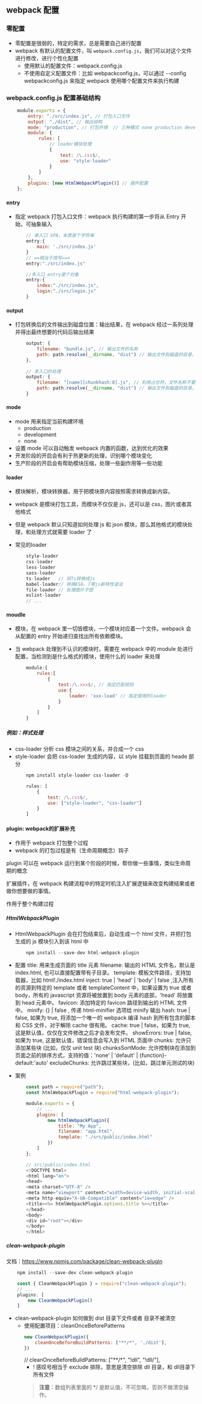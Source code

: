 ## webpack 配置

### 零配置
- 零配置是很弱的，特定的需求，总是需要自己进行配置
- webpack 有默认的配置文件，叫 `webpack.config.js`，我们可以对这个文件进行修改，进行个性化配置
    - 使用默认的配置文件：webpack.config.js
    - 不使用自定义配置文件：比如 webpackconfig.js，可以通过 --config webpackconfig.js 来指定 webpack 使用哪个配置文件来执行构建

### webpack.config.js 配置基础结构
```js
    module.exports = {
        entry: "./src/index.js", // 打包⼊⼝⽂件
        output: "./dist", // 输出结构
        mode: "production", // 打包环境  // 三种模式 none production development
        module: {
            rules: [
                // loader模块处理
                {
                    test: /\.css$/,
                    use: "style-loader"
                }
            ]
        },
        plugins: [new HtmlWebpackPlugin()] // 插件配置
    };
```

#### entry
- 指定 webpack 打包入口文件：webpack 执行构建的第一步将从 Entry 开始，可抽象输入

    ```js
        // 单⼊⼝ SPA，本质是个字符串
        entry:{
            main: './src/index.js'
        }
        // ==相当于简写===
        entry:"./src/index.js"

        //多⼊⼝ entry是个对象
        entry:{
            index:"./src/index.js",
            login:"./src/login.js"
        }
    ```

#### output
- 打包转换后的文件输出到磁盘位置：输出结果，在 webpack 经过一系列处理并得出最终想要的代码后输出结果

    ```js
        output: {
            filename: "bundle.js", // 输出⽂件的名称
            path: path.resolve(__dirname, "dist") // 输出⽂件到磁盘的⽬录，必须是绝对路径
        },
        
        // 多⼊⼝的处理
        output: {
            filename: "[name][chunkhash:8].js", // 利⽤占位符，⽂件名称不要重复
            path: path.resolve(__dirname, "dist") // 输出⽂件到磁盘的⽬录，必须是绝对路径
        }
    ```

#### mode
- mode 用来指定当前构建环境
    - production
    - development
    - none
- 设置 mode 可以自动触发 webpack 内置的函数，达到优化的效果
- 开发阶段的开启会有利于热更新的处理，识别哪个模块变化
- 生产阶段的开启会有帮助模块压缩，处理一些副作用等一些功能


#### loader
- 模块解析，模块转换器，用于把模块原内容按照需求转换成新内容。
- webpack 是模块打包工具，而模块不仅仅是 js，还可以是 css，图片或者其他格式
- 但是 webpack 默认只知道如何处理 js 和 json 模块，那么其他格式的模块处理，和处理方式就需要 loader 了

- 常见的loader

    ```js
        style-loader
        css-loader
        less-loader
        sass-loader
        ts-loader   // 将Ts转换成js
        babel-loader// 转换ES6、7等js新特性语法
        file-loader // 处理图⽚⼦图
        eslint-loader
        // ...
    ```

#### moudle
- 模块，在 webpack 里一切皆模块，一个模块对应着一个文件。webpack 会从配置的 entry 开始递归查找出所有依赖模块。

- 当 webpack 处理到不认识的模块时，需要在 webpack 中的 module 处进行配置，当检测到是什么格式的模块，使用什么的 loader 来处理

    ```js
        module:{
            rules:[
                {
                    test:/\.xxx$/, // 指定匹配规则
                    use:{
                        loader: 'xxx-load' // 指定使⽤的loader
                    }
                }
            ]
        } 
    ```

##### 例如：样式处理
- css-loader 分析 css 模块之间的关系，并合成一个 css
- style-loader 会把 css-loader 生成的内容，以 style 挂载到页面的 heade 部分
    ```js
        npm install style-loader css-loader -D
    ```
    ```js
        rules: [
            {
                test: /\.css$/,
                use: ["style-loader", "css-loader"]
            }
        ]
    ```

#### plugin: webpack的扩展补充
- 作用于 webpack 打包整个过程
- webpack 的打包过程是有（生命周期概念）钩子

plugin 可以在 webpack 运行到某个阶段的时候，帮你做一些事情，类似生命周期的概念

扩展插件，在 webpack 构建流程中的特定时机注入扩展逻辑来改变构建结果或者做你想要做的事情。

作用于整个构建过程

##### HtmlWebpackPlugin
- HtmlWebpackPlugin 会在打包结束后，自动生成一个 html 文件，并把打包生成的 js 模块引入到该 html 中

    ```js
        npm install --save-dev html-webpack-plugin
    ```
- 配置
    title: ⽤来⽣成⻚⾯的 title 元素
    filename: 输出的 HTML ⽂件名，默认是 index.html, 也可以直接配置带有⼦⽬录。
    template: 模板⽂件路径，⽀持加载器，⽐如 html!./index.html
    inject: true | 'head' | 'body' | false ,注⼊所有的资源到特定的 template 或者
    templateContent 中，如果设置为 true 或者 body，所有的 javascript 资源将被放置到 body
    元素的底部，'head' 将放置到 head 元素中。
    favicon: 添加特定的 favicon 路径到输出的 HTML ⽂件中。
    minify: {} | false , 传递 html-minifier 选项给 minify 输出
    hash: true | false, 如果为 true, 将添加⼀个唯⼀的 webpack 编译 hash 到所有包含的脚本和
    CSS ⽂件，对于解除 cache 很有⽤。
    cache: true | false，如果为 true, 这是默认值，仅仅在⽂件修改之后才会发布⽂件。
    showErrors: true | false, 如果为 true, 这是默认值，错误信息会写⼊到 HTML ⻚⾯中
    chunks: 允许只添加某些块 (⽐如，仅仅 unit test 块)
    chunksSortMode: 允许控制块在添加到⻚⾯之前的排序⽅式，⽀持的值：'none' | 'default' |
    {function}-default:'auto'
    excludeChunks: 允许跳过某些块，(⽐如，跳过单元测试的块)

- 案例 
    ```js
        const path = require("path");
        const htmlWebpackPlugin = require("html-webpack-plugin");

        module.exports = {
            // ...
            plugins: [
                new htmlWebpackPlugin({
                    title: "My App",
                    filename: "app.html",
                    template: "./src/public/index.html"
                })
            ]
        };

        // src/public/index.html
        <!DOCTYPE html>
        <html lang="en">
        <head>
        <meta charset="UTF-8" />
        <meta name="viewport" content="width=device-width, initial-scale=1.0" />
        <meta http-equiv="X-UA-Compatible" content="ie=edge" />
        <title><%= htmlWebpackPlugin.options.title %></title>
        </head>
        <body>
        <div id="root"></div>
        </body>
        </html>
    ```

##### clean-webpack-plugin
文档：https://www.npmjs.com/package/clean-webpack-plugin

```js
    npm install --save-dev clean-webpack-plugin
```
```js
    const { CleanWebpackPlugin } = require("clean-webpack-plugin");
    // ...
    plugins: [
        new CleanWebpackPlugin()
    ]
```

- clean-webpack-plugin 如何做到 dist 目录下文件或者 目录不被清空
    - 使用配置项目：cleanOnceBeforePatterns 
        ```js
        new CleanWebpackPlugin({
            cleanOnceBeforeBuildPatterns: ["**/*", './dist'],
        })
        ```
        // cleanOnceBeforeBuildPatterns: ["**/*", "!dll", "!dll/"],
        - ! 感叹号相当于 exclude 排除，意思是清空排除 dll 目录，和 dll目录下所有文件
        > **注意**：数组列表里面的 */ 是默认值，不可忽略，否则不做清空操作。
